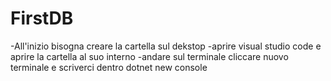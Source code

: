 # FirstDB
-All'inizio bisogna creare la cartella sul dekstop
-aprire visual studio code e aprire la cartella al suo interno
-andare sul terminale cliccare nuovo terminale e scriverci dentro dotnet new console
